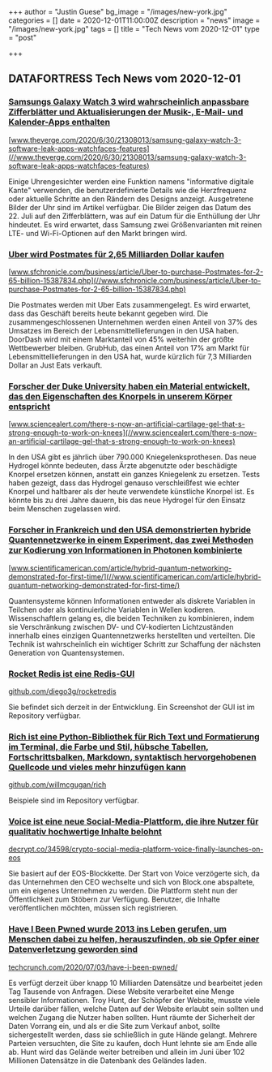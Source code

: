 +++
author = "Justin Guese"
bg_image = "/images/new-york.jpg"
categories = []
date = 2020-12-01T11:00:00Z
description = "news"
image = "/images/new-york.jpg"
tags = []
title = "Tech News vom 2020-12-01"
type = "post"

+++

        
## DATAFORTRESS Tech News vom 2020-12-01


### [Samsungs Galaxy Watch 3 wird wahrscheinlich anpassbare Zifferblätter und Aktualisierungen der Musik-, E-Mail- und Kalender-Apps enthalten](//www.theverge.com/2020/6/30/21308013/samsung-galaxy-watch-3-software-leak-apps-watchfaces-features)


[www.theverge.com/2020/6/30/21308013/samsung-galaxy-watch-3-software-leak-apps-watchfaces-features](//www.theverge.com/2020/6/30/21308013/samsung-galaxy-watch-3-software-leak-apps-watchfaces-features)


Einige Uhrengesichter werden eine Funktion namens "informative digitale Kante" verwenden, die benutzerdefinierte Details wie die Herzfrequenz oder aktuelle Schritte an den Rändern des Designs anzeigt. Ausgetretene Bilder der Uhr sind im Artikel verfügbar. Die Bilder zeigen das Datum des 22. Juli auf den Zifferblättern, was auf ein Datum für die Enthüllung der Uhr hindeutet. Es wird erwartet, dass Samsung zwei Größenvarianten mit reinen LTE- und Wi-Fi-Optionen auf den Markt bringen wird.


### [Uber wird Postmates für 2,65 Milliarden Dollar kaufen](//www.sfchronicle.com/business/article/Uber-to-purchase-Postmates-for-2-65-billion-15387834.php)


[www.sfchronicle.com/business/article/Uber-to-purchase-Postmates-for-2-65-billion-15387834.php](//www.sfchronicle.com/business/article/Uber-to-purchase-Postmates-for-2-65-billion-15387834.php)


Die Postmates werden mit Uber Eats zusammengelegt. Es wird erwartet, dass das Geschäft bereits heute bekannt gegeben wird. Die zusammengeschlossenen Unternehmen werden einen Anteil von 37% des Umsatzes im Bereich der Lebensmittellieferungen in den USA haben. DoorDash wird mit einem Marktanteil von 45% weiterhin der größte Wettbewerber bleiben. GrubHub, das einen Anteil von 17% am Markt für Lebensmittellieferungen in den USA hat, wurde kürzlich für 7,3 Milliarden Dollar an Just Eats verkauft.


### [Forscher der Duke University haben ein Material entwickelt, das den Eigenschaften des Knorpels in unserem Körper entspricht](//www.sciencealert.com/there-s-now-an-artificial-cartilage-gel-that-s-strong-enough-to-work-on-knees)


[www.sciencealert.com/there-s-now-an-artificial-cartilage-gel-that-s-strong-enough-to-work-on-knees](//www.sciencealert.com/there-s-now-an-artificial-cartilage-gel-that-s-strong-enough-to-work-on-knees)


In den USA gibt es jährlich über 790.000 Kniegelenksprothesen. Das neue Hydrogel könnte bedeuten, dass Ärzte abgenutzte oder beschädigte Knorpel ersetzen können, anstatt ein ganzes Kniegelenk zu ersetzen. Tests haben gezeigt, dass das Hydrogel genauso verschleißfest wie echter Knorpel und haltbarer als der heute verwendete künstliche Knorpel ist. Es könnte bis zu drei Jahre dauern, bis das neue Hydrogel für den Einsatz beim Menschen zugelassen wird.


### [Forscher in Frankreich und den USA demonstrierten hybride Quantennetzwerke in einem Experiment, das zwei Methoden zur Kodierung von Informationen in Photonen kombinierte](//www.scientificamerican.com/article/hybrid-quantum-networking-demonstrated-for-first-time/)


[www.scientificamerican.com/article/hybrid-quantum-networking-demonstrated-for-first-time/](//www.scientificamerican.com/article/hybrid-quantum-networking-demonstrated-for-first-time/)


Quantensysteme können Informationen entweder als diskrete Variablen in Teilchen oder als kontinuierliche Variablen in Wellen kodieren. Wissenschaftlern gelang es, die beiden Techniken zu kombinieren, indem sie Verschränkung zwischen DV- und CV-kodierten Lichtzuständen innerhalb eines einzigen Quantennetzwerks herstellten und verteilten. Die Technik ist wahrscheinlich ein wichtiger Schritt zur Schaffung der nächsten Generation von Quantensystemen.


### [Rocket Redis ist eine Redis-GUI](//github.com/diego3g/rocketredis)


[github.com/diego3g/rocketredis](//github.com/diego3g/rocketredis)


Sie befindet sich derzeit in der Entwicklung. Ein Screenshot der GUI ist im Repository verfügbar.


### [Rich ist eine Python-Bibliothek für Rich Text und Formatierung im Terminal, die Farbe und Stil, hübsche Tabellen, Fortschrittsbalken, Markdown, syntaktisch hervorgehobenen Quellcode und vieles mehr hinzufügen kann](//github.com/willmcgugan/rich)


[github.com/willmcgugan/rich](//github.com/willmcgugan/rich)


Beispiele sind im Repository verfügbar.


### [Voice ist eine neue Social-Media-Plattform, die ihre Nutzer für qualitativ hochwertige Inhalte belohnt](//decrypt.co/34598/crypto-social-media-platform-voice-finally-launches-on-eos)


[decrypt.co/34598/crypto-social-media-platform-voice-finally-launches-on-eos](//decrypt.co/34598/crypto-social-media-platform-voice-finally-launches-on-eos)


Sie basiert auf der EOS-Blockkette. Der Start von Voice verzögerte sich, da das Unternehmen den CEO wechselte und sich von Block.one abspaltete, um ein eigenes Unternehmen zu werden. Die Plattform steht nun der Öffentlichkeit zum Stöbern zur Verfügung. Benutzer, die Inhalte veröffentlichen möchten, müssen sich registrieren.


### [Have I Been Pwned wurde 2013 ins Leben gerufen, um Menschen dabei zu helfen, herauszufinden, ob sie Opfer einer Datenverletzung geworden sind](//techcrunch.com/2020/07/03/have-i-been-pwned/)


[techcrunch.com/2020/07/03/have-i-been-pwned/](//techcrunch.com/2020/07/03/have-i-been-pwned/)


Es verfügt derzeit über knapp 10 Milliarden Datensätze und bearbeitet jeden Tag Tausende von Anfragen. Diese Website verarbeitet eine Menge sensibler Informationen. Troy Hunt, der Schöpfer der Website, musste viele Urteile darüber fällen, welche Daten auf der Website erlaubt sein sollten und welchen Zugang die Nutzer haben sollten. Hunt räumte der Sicherheit der Daten Vorrang ein, und als er die Site zum Verkauf anbot, sollte sichergestellt werden, dass sie schließlich in gute Hände gelangt. Mehrere Parteien versuchten, die Site zu kaufen, doch Hunt lehnte sie am Ende alle ab. Hunt wird das Gelände weiter betreiben und allein im Juni über 102 Millionen Datensätze in die Datenbank des Geländes laden.